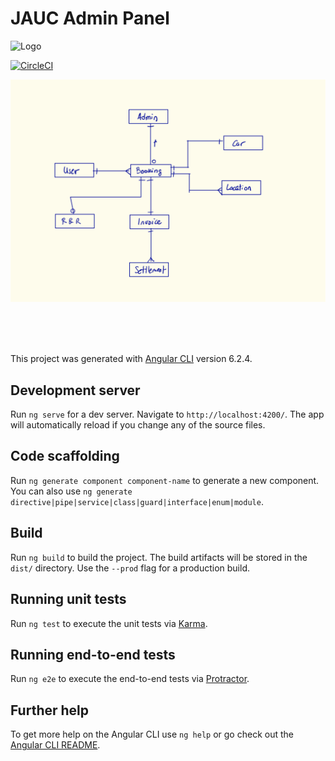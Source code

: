 # JAUC Admin Panel

![Logo](https://pa1.narvii.com/6879/4c1c1fd197cb50a48f98d7328b5dae61dbc8f8e7r1-267-200_128.gif)

[![CircleCI](https://circleci.com/gh/jelitter/jauc-admin.svg?style=svg)](https://circleci.com/gh/jelitter/jauc-admin)

![ERD](src/assets/img/erd-mockup.png)

<br>
<br>
<br>

This project was generated with [Angular CLI](https://github.com/angular/angular-cli) version 6.2.4.

## Development server

Run `ng serve` for a dev server. Navigate to `http://localhost:4200/`. The app will automatically reload if you change any of the source files.

## Code scaffolding

Run `ng generate component component-name` to generate a new component. You can also use `ng generate directive|pipe|service|class|guard|interface|enum|module`.

## Build

Run `ng build` to build the project. The build artifacts will be stored in the `dist/` directory. Use the `--prod` flag for a production build.

## Running unit tests

Run `ng test` to execute the unit tests via [Karma](https://karma-runner.github.io).

## Running end-to-end tests

Run `ng e2e` to execute the end-to-end tests via [Protractor](http://www.protractortest.org/).

## Further help

To get more help on the Angular CLI use `ng help` or go check out the [Angular CLI README](https://github.com/angular/angular-cli/blob/master/README.md).
